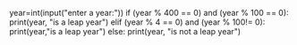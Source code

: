 
year=int(input("enter a year:"))
if (year % 400 == 0) and (year % 100 == 0):
    print(year, "is a leap year")
elif (year % 4 == 0) and (year % 100!= 0):
    print(year,"is a leap year")
else:
    print(year, "is not a leap year")
